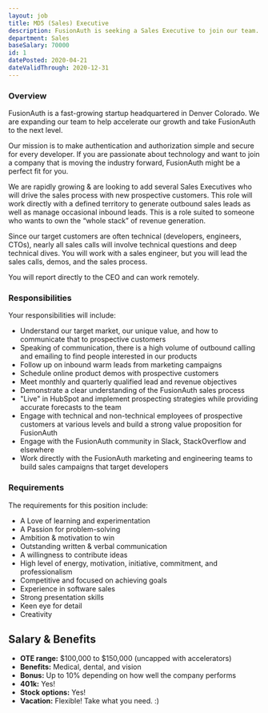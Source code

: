```yaml
---
layout: job
title: MD5 (Sales) Executive
description: FusionAuth is seeking a Sales Executive to join our team. Learn about this position and apply today.
department: Sales
baseSalary: 70000
id: 1
datePosted: 2020-04-21
dateValidThrough: 2020-12-31
---
```


### Overview

FusionAuth is a fast-growing startup headquartered in Denver Colorado. We are expanding our team to help accelerate our growth and take FusionAuth to the next level.

Our mission is to make authentication and authorization simple and secure for every developer. If you are passionate about technology and want to join a company that is moving the industry forward, FusionAuth might be a perfect fit for you.

We are rapidly growing & are looking to add several Sales Executives who will drive the sales process with new prospective customers. This role will work directly with a defined territory to generate outbound sales leads as well as manage occasional inbound leads. This is a role suited to someone who wants to own the “whole stack” of revenue generation.

Since our target customers are often technical (developers, engineers, CTOs), nearly all sales calls will involve technical questions and deep technical dives. You will work with a sales engineer, but you will lead the sales calls, demos, and the sales process.

You will report directly to the CEO and can work remotely.

### Responsibilities

Your responsibilities will include:
* Understand our target market, our unique value, and how to communicate that to prospective customers
* Speaking of communication, there is a high volume of outbound calling and emailing to find people interested in our products
* Follow up on inbound warm leads from marketing campaigns
* Schedule online product demos with prospective customers
* Meet monthly and quarterly qualified lead and revenue objectives
* Demonstrate a clear understanding of the FusionAuth sales process
* "Live" in HubSpot and implement prospecting strategies while providing accurate forecasts to the team
* Engage with technical and non-technical employees of prospective customers at various levels and build a strong value proposition for FusionAuth
* Engage with the FusionAuth community in Slack, StackOverflow and elsewhere
* Work directly with the FusionAuth marketing and engineering teams to build sales campaigns that target developers

### Requirements

The requirements for this position include:

* A Love of learning and experimentation
* A Passion for problem-solving
* Ambition & motivation to win
* Outstanding written & verbal communication
* A willingness to contribute ideas
* High level of energy, motivation, initiative, commitment, and professionalism
* Competitive and focused on achieving goals
* Experience in software sales
* Strong presentation skills
* Keen eye for detail
* Creativity

## Salary & Benefits

* **OTE range:** $100,000 to $150,000 (uncapped with accelerators)
* **Benefits:** Medical, dental, and vision
* **Bonus:** Up to 10% depending on how well the company performs
* **401k:** Yes!
* **Stock options:** Yes!
* **Vacation:** Flexible! Take what you need. :)

